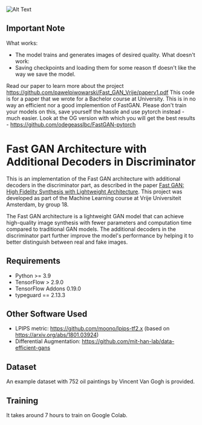 ![Alt Text](cover.png)

## Important Note

What works:

- The model trains and generates images of desired quality.
  What doesn't work:
- Saving checkpoints and loading them for some reason tf doesn't like the way we save the model.

Read our paper to learn more about the project https://github.com/pawelpiwowarski/Fast_GAN_Vrije/paperv1.pdf
This code is for a paper that we wrote for a Bachelor course at University. This is in no way an efficient nor a good implemention of FastGAN. Please don't train your models on this, save yourself the hassle and use pytorch instead - much easier. Look at the OG version with which you will get the best results - https://github.com/odegeasslbc/FastGAN-pytorch

# Fast GAN Architecture with Additional Decoders in Discriminator

This is an implementation of the Fast GAN architecture with additional decoders in the discriminator part, as described in the paper [Fast GAN: High Fidelity Synthesis with Lightweight Architecture](https://arxiv.org/abs/2101.04775). This project was developed as part of the Machine Learning course at Vrije Universiteit Amsterdam, by group 18.

The Fast GAN architecture is a lightweight GAN model that can achieve high-quality image synthesis with fewer parameters and computation time compared to traditional GAN models. The additional decoders in the discriminator part further improve the model's performance by helping it to better distinguish between real and fake images.

## Requirements

- Python >= 3.9
- TensorFlow > 2.9.0
- TensorFlow Addons 0.19.0
- typeguard == 2.13.3

## Other Software Used

- LPIPS metric: https://github.com/moono/lpips-tf2.x (based on https://arxiv.org/abs/1801.03924)
- Differential Augmentation: https://github.com/mit-han-lab/data-efficient-gans

## Dataset

An example dataset with 752 oil paintings by Vincent Van Gogh is provided.

## Training

It takes around 7 hours to train on Google Colab.
